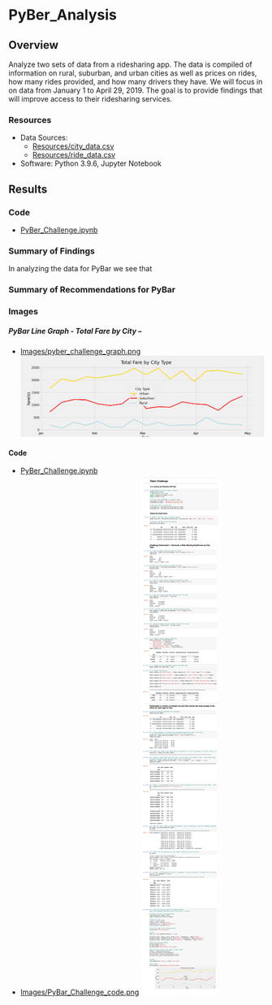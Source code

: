 # PyBer_Analysis

## Overview 
Analyze two sets of data from a ridesharing app. The data is compiled of information on rural, suburban, and urban cities as well as prices on rides, how many rides provided, and how many drivers they have. We will focus in on data from January 1 to April 29, 2019. The goal is to provide findings that will improve access to their ridesharing services.

### Resources
- Data Sources: 
    - [Resources/city_data.csv]( Resources/city_data.csv)
    - [Resources/ride_data.csv]( Resources/ride_data.csv)
- Software: Python 3.9.6, Jupyter Notebook

## Results

### Code
- [PyBer_Challenge.ipynb](PyBer_Challenge.ipynb)

### Summary of Findings 

In analyzing the data for PyBar we see that 

### Summary of Recommendations for PyBar

### Images

##### PyBar Line Graph - Total Fare by City –
- [Images/pyber_challenge_graph.png](Images/pyber_challenge_graph.png)
![Images/pyber_challenge_graph.png](Images/pyber_challenge_graph.png)

#### Code
- [PyBer_Challenge.ipynb](PyBer_Challenge.ipynb)
- [Images/PyBar_Challenge_code.png](Images/PyBar_Challenge_code.png)
![Images/PyBar_Challenge_code.png](Images/PyBar_Challenge_code.png)
